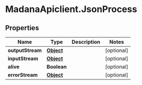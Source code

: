 # MadanaApiclient.JsonProcess

## Properties

Name | Type | Description | Notes
------------ | ------------- | ------------- | -------------
**outputStream** | [**Object**](.md) |  | [optional] 
**inputStream** | [**Object**](.md) |  | [optional] 
**alive** | **Boolean** |  | [optional] 
**errorStream** | [**Object**](.md) |  | [optional] 


